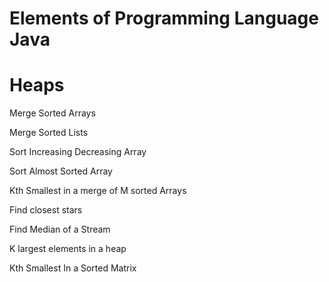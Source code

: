 # Elements of Programming Language Java


# Heaps

Merge Sorted Arrays

Merge Sorted Lists

Sort Increasing Decreasing Array

Sort Almost Sorted Array

Kth Smallest in a merge of M sorted Arrays

Find closest stars

Find Median of a Stream

K largest elements in a heap

Kth Smallest In a Sorted Matrix